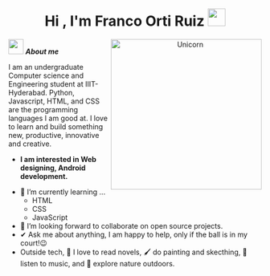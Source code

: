 <h1 align="center">Hi , I'm Franco Orti Ruiz <img src="https://media.giphy.com/media/hvRJCLFzcasrR4ia7z/giphy.gif" width="35"></h1>
<p align="center">

<img align="right" width=300px alt="Unicorn" src="https://encrypted-tbn0.gstatic.com/images?q=tbn:ANd9GcRXSGk-VXQ-DBxd2eepJ0eP7f8K0vGosRehlw&s" />

<img src="https://media.giphy.com/media/ObNTw8Uzwy6KQ/giphy.gif" width="30px">&nbsp;***About me***

I am an undergraduate Computer science and Engineering student at IIIT-Hyderabad. Python, Javascript, HTML, and CSS are the programming languages I am good at. I love to learn and build something new, productive, innovative and creative.
* **I am interested in Web designing, Android development.**
- 🌱 I’m currently learning ...
  - HTML
  - CSS
  - JavaScript
- 👯 I’m looking forward to collaborate on open source projects.
- ✔ Ask me about anything, I am happy to help, only if the ball is in my court!😉<br>
- Outside tech, 📖 I love to read novels, 🖌️ do painting and skecthing, 🎵 listen to music, and 🌴 explore nature outdoors.

